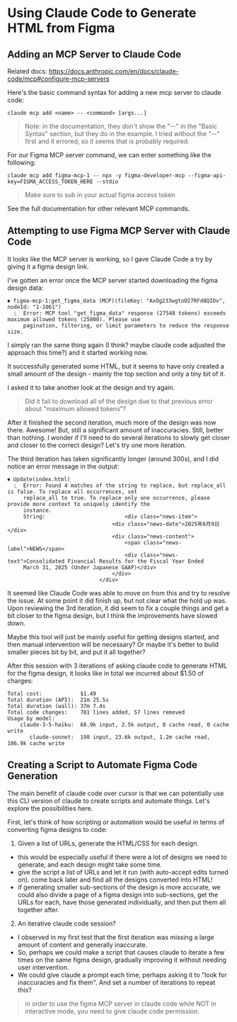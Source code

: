 # Using Claude Code to Generate HTML from Figma

## Adding an MCP Server to Claude Code

Related docs: https://docs.anthropic.com/en/docs/claude-code/mcp#configure-mcp-servers

Here's the basic command syntax for adding a new mcp server to claude code:

```
claude mcp add <name> -- <command> [args...]
```

> Note: in the documentation, they don't show the "--" in the "Basic Syntax" section, but they do in the example.
> I tried without the "--" first and it errored, so it seems that is probably required.

For our Figma MCP server command, we can enter something like the following:

```
claude mcp add figma-mcp-1 -- npx -y figma-developer-mcp --figma-api-key=FIGMA_ACCESS_TOKEN_HERE --stdio
```

> Make sure to sub in your actual figma access token

See the full documentation for other relevant MCP commands.

## Attempting to use Figma MCP Server with Claude Code

It looks like the MCP server is working, so I gave Claude Code a try by giving it a figma design link.

I've gotten an error once the MCP server started downloading the figma design data:

```
⏺ figma-mcp-1:get_figma_data (MCP)(fileKey: "AxOg233wgtoO27RFd8QIOv", nodeId: "1-1061")
  ⎿  Error: MCP tool "get_figma_data" response (27548 tokens) exceeds maximum allowed tokens (25000). Please use
     pagination, filtering, or limit parameters to reduce the response size.
```

I simply ran the same thing again (I think? maybe claude code adjusted the approach this time?) and it started working now.

It successfully generated some HTML, but it seems to have only created a small amount of the design - mainly the top section and only a tiny bit of it.

I asked it to take another look at the design and try again. 

> Did it fail to download all of the design due to that previous error about "maximum allowed tokens"?

After it finished the second iteration, much more of the design was now there. Awesome! But, still a significant amount of inaccuracies. Still, better than nothing. I wonder if I'll need to do several iterations to slowly get closer and closer to the correct design? Let's try one more iteration.

The third iteration has taken significantly longer (around 300s), and I did notice an error message in the output:

```
⏺ Update(index.html)
  ⎿  Error: Found 4 matches of the string to replace, but replace_all is false. To replace all occurrences, set
     replace_all to true. To replace only one occurrence, please provide more context to uniquely identify the
     instance.
     String:                         <div class="news-item">
                                 <div class="news-date">2025年6月9日</div>
                                 <div class="news-content">
                                     <span class="news-label">NEWS</span>
                                     <div class="news-text">Consolidated Financial Results for the Fiscal Year Ended
     March 31, 2025 (Under Japanese GAAP)</div>
                                 </div>
                             </div>
```

It seemed like Claude Code was able to move on from this and try to resolve the issue. At some point it did finish up, but not clear what the hold up was.
Upon reviewing the 3rd iteration, it did seem to fix a couple things and get a bit closer to the figma design, but I think the improvements have slowed down.

Maybe this tool will just be mainly useful for getting designs started, and then manual intervention will be necessary? Or maybe it's better to build smaller pieces bit by bit, and put it all together?

After this session with 3 iterations of asking claude code to generate HTML for the figma design, it looks like in total we incurred about $1.50 of charges:

```
Total cost:            $1.49
Total duration (API):  21m 25.5s
Total duration (wall): 37m 7.4s
Total code changes:    781 lines added, 57 lines removed
Usage by model:
    claude-3-5-haiku:  68.9k input, 2.5k output, 0 cache read, 0 cache write
       claude-sonnet:  198 input, 23.6k output, 1.2m cache read, 186.9k cache write
```

## Creating a Script to Automate Figma Code Generation

The main benefit of claude code over cursor is that we can potentially use this CLI version of claude to create scripts and automate things. Let's explore the possibilities here.

First, let's think of how scripting or automation would be useful in terms of converting figma designs to code:

1. Given a list of URLs, generate the HTML/CSS for each design.
- this would be especially useful if there were a lot of designs we need to generate, and each design might take some time.
- give the script a list of URLs and let it run (with auto-accept edits turned on). come back later and find all the designs converted into HTML!
- if generating smaller sub-sections of the design is more accurate, we could also divide a page of a figma design into sub-sections, get the URLs for each, have those generated individually, and then put them all together after.

2. An iterative claude code session?
- I observed in my first test that the first iteration was missing a large amount of content and generally inaccurate.
- So, perhaps we could make a script that causes claude to iterate a few times on the same figma design, gradually improving it without needing user intervention.
- We could give claude a prompt each time, perhaps asking it to "look for inaccuracies and fix them". And set a number of iterations to repeat this?

> in order to use the figma MCP server in claude code while NOT in interactive mode, you need to give claude code permission.
> 